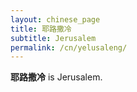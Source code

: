 ```yaml
---
layout: chinese_page
title: 耶路撒冷
subtitle: Jerusalem
permalink: /cn/yelusaleng/
---
```


**耶路撒冷** is Jerusalem. 

